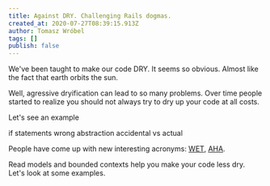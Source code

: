 ```yaml
---
title: Against DRY. Challenging Rails dogmas.
created_at: 2020-07-27T08:39:15.913Z
author: Tomasz Wróbel
tags: []
publish: false
---
```


We've been taught to make our code DRY. It seems so obvious. Almost like the fact that earth orbits the sun.

Well, agressive dryification can lead to so many problems. Over time people started to realize you should not always try to dry up your code at all costs.

Let's see an example

if statements
wrong abstraction
accidental vs actual

People have come up with new interesting acronyms: [WET](https://dev.to/wuz/stop-trying-to-be-so-dry-instead-write-everything-twice-wet-5g33), [AHA](https://kentcdodds.com/blog/aha-programming).

Read models and bounded contexts help you make your code less dry. Let's look at some examples.
